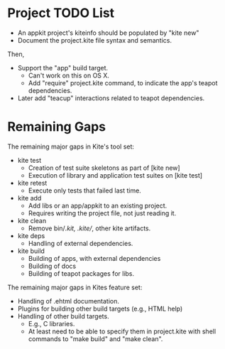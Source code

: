 # Project TODO List

* An appkit project's kiteinfo should be populated by "kite new"
* Document the project.kite file syntax and semantics.

Then,

* Support the "app" build target.
  * Can't work on this on OS X.
  * Add "require" project.kite command, to indicate the app's teapot dependencies.
* Later add "teacup" interactions related to teapot dependencies.

# Remaining Gaps #

The remaining major gaps in Kite's tool set:

* kite test
  * Creation of test suite skeletons as part of [kite new]
  * Execution of library and application test suites on [kite test]
* kite retest
  * Execute only tests that failed last time.
* kite add
  * Add libs or an app/appkit to an existing project.
  * Requires writing the project file, not just reading it.
* kite clean
  * Remove bin/*.kit, .kite/*, other kite artifacts.
* kite deps
  * Handling of external dependencies.
* kite build
  * Building of apps, with external dependencies
  * Building of docs
  * Building of teapot packages for libs.

The remaining major gaps in Kites feature set:

* Handling of .ehtml documentation.
* Plugins for building other build targets (e.g., HTML help)
* Handling of other build targets.
  * E.g., C libraries.
  * At least need to be able to specify them in project.kite 
    with shell commands to "make build" and "make clean".
